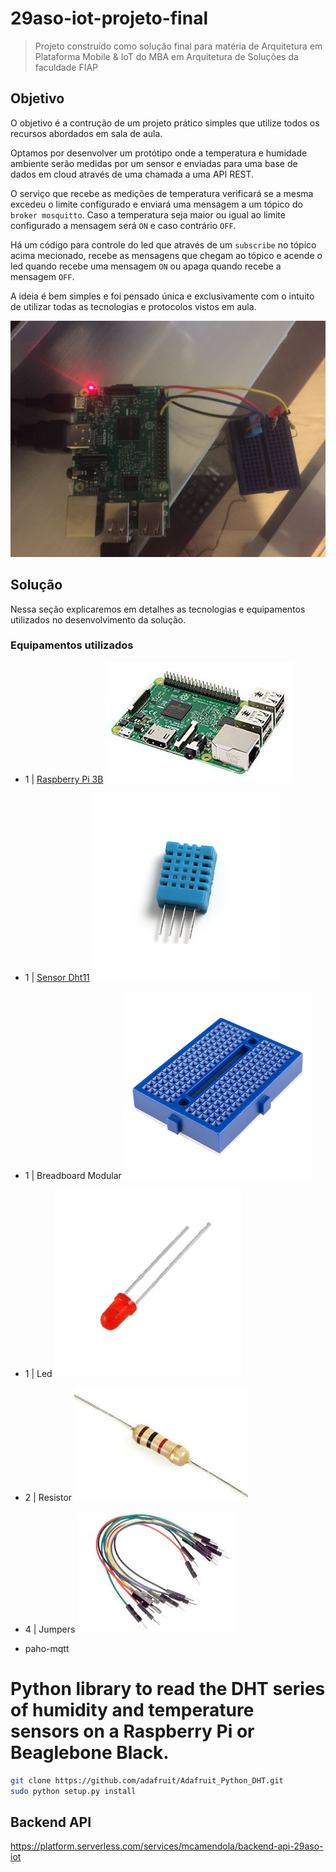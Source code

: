 # 29aso-iot-projeto-final
> Projeto construído como solução final para matéria de Arquitetura em Plataforma Mobile & IoT do MBA em Arquitetura de Soluções da faculdade FIAP

## Objetivo

O objetivo é a contrução de um projeto prático simples que utilize todos os recursos abordados em sala de aula. 

Optamos por desenvolver um protótipo onde a temperatura e humidade ambiente serão medidas por um sensor e enviadas para uma base de dados em cloud através de uma chamada a uma API REST. 

O serviço que recebe as medições de temperatura verificará se a mesma excedeu o limite configurado e enviará uma mensagem a um tópico do `broker mosquitto`. Caso a temperatura seja maior ou igual ao limite configurado a mensagem será `ON` e caso contrário `OFF`.

Há um código para controle do led que através de um `subscribe` no tópico acima mecionado, recebe as mensagens que chegam ao tópico e acende o led quando recebe uma mensagem `ON` ou apaga quando recebe a mensagem `OFF`.

A ideia é bem simples e foi pensado única e exclusivamente com o intuito de utilizar todas as tecnologias e protocolos vistos em aula.

![Protótipo da solução final](./doc/images/prototipo_montado.jpeg)

## Solução

Nessa seção explicaremos em detalhes as tecnologias e equipamentos utilizados no desenvolvimento da solução.

### Equipamentos utilizados

* 1 | [Raspberry Pi 3B](https://www.raspberrypi.org/products/raspberry-pi-3-model-b/)
![Raspberry Pi 3B](./doc/images/raspberrypi_3.jpg)
* 1 | [Sensor Dht11](https://medium.com/dyi-electronics/raspberry-pi-and-dht11-humidity-sensor-cccf6b3072ad)
![Dht11](./doc/images/dht11.jpeg)
* 1 | Breadboard Modular
![Breadboard Modular](./doc/images/breadboard_modular.jpg)
* 1 | Led
![Led](./doc/images/led.jpg)
* 2 | Resistor
![Resistor](./doc/images/resistor.jpeg)
* 4 | Jumpers
![Jumpers](./doc/images/jumpers.jpeg)

* paho-mqtt

# Python library to read the DHT series of humidity and temperature sensors on a Raspberry Pi or Beaglebone Black.
```bash
git clone https://github.com/adafruit/Adafruit_Python_DHT.git
sudo python setup.py install
```

## Backend API

https://platform.serverless.com/services/mcamendola/backend-api-29aso-iot

